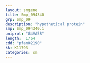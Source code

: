 ```yaml
---
layout: smgene
title: Smp_094340
grp: Smp_09
description: "hypothetical protein"
smp: Smp_094340.1
uniprot: "G4VA58"
length:  1764
cdd: "pfam02190"
kk: K11793
categories: sm
---
```

